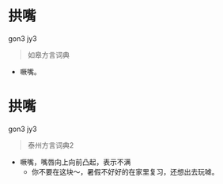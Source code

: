 # 拱嘴
gon3 jy3
> 如皋方言词典
- 噘嘴。

# 拱嘴
gon3 jy3
> 泰州方言词典2
- 噘嘴，嘴唇向上向前凸起，表示不满
  - 你不要在这块～，暑假不好好的在家里复习，还想出去玩㖸。

